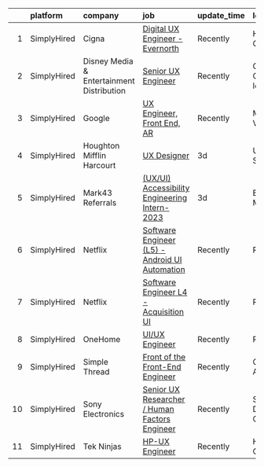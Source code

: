

|    | platform    | company                                   | job                                                                                                                                                    | update_time   | location                 |
|---:|:------------|:------------------------------------------|:-------------------------------------------------------------------------------------------------------------------------------------------------------|:--------------|:-------------------------|
|  1 | SimplyHired | Cigna                                     | [Digital UX Engineer - Evernorth](https://www.simplyhired.com/job/7RQyeQ6d5D3k8uykzefii0ZDjdi82ypTJ6BDEVyjksusq_xQ2N0Nbg?q=ux+engineer)                | Recently      | Hartford, CT             |
|  2 | SimplyHired | Disney Media & Entertainment Distribution | [Senior UX Engineer](https://www.simplyhired.com/job/4UcypXnWWwlFI--50XcV7E80NLeyO9biCEkIwjOupbc7T3E-hgwePA?q=ux+engineer)                             | Recently      | Glendale, CA +1 location |
|  3 | SimplyHired | Google                                    | [UX Engineer, Front End, AR](https://www.simplyhired.com/job/MT11ThdpkYChRJqs18_BxsUEdF4oC4xkXdi6tjG_Lsn5ngy6KI0Tuw?q=ux+engineer)                     | Recently      | Mountain View, CA        |
|  4 | SimplyHired | Houghton Mifflin Harcourt                 | [UX Designer](https://www.simplyhired.com/job/qTqRdoI-E18ZNebzOThRtlOunoXPsoLUihubCJDRyB0T7FdXTZJfLw?q=ux+engineer)                                    | 3d            | United States            |
|  5 | SimplyHired | Mark43 Referrals                          | [(UX/UI) Accessibility Engineering Intern-2023](https://www.simplyhired.com/job/Rxnz5HiazU3PocxHu-ry1vVVSirveqq4StzgW99MeyNC459NPKbEhw?q=ux+engineer)  | 3d            | Boston, MA               |
|  6 | SimplyHired | Netflix                                   | [Software Engineer (L5) - Android UI Automation](https://www.simplyhired.com/job/lBZwGzTe2QasqnCxpbJvOLQMQ4X4RUfBAXMBZxRYyE-9j3StUrb8VA?q=ux+engineer) | Recently      | Remote                   |
|  7 | SimplyHired | Netflix                                   | [Software Engineer L4 - Acquisition UI](https://www.simplyhired.com/job/MewjA4tIM3AQZ5UEsNQMeDsA1D9LOnO54B8m8m2-ZUhXvcUr0JYaBA?q=ux+engineer)          | Recently      | Remote                   |
|  8 | SimplyHired | OneHome                                   | [UI/UX Engineer](https://www.simplyhired.com/job/YuhJTOLkG6Kq5nmq7mYvq1wsu_cNU27ZpSeoi6GjVAmQBWaEe-4Jig?q=ux+engineer)                                 | Recently      | Remote                   |
|  9 | SimplyHired | Simple Thread                             | [Front of the Front-End Engineer](https://www.simplyhired.com/job/_R6mQNe7VzfJs7jr-jHO1b-ERdM7ICazI8awMpk_FC8RiC-mxPonnQ?q=ux+engineer)                | Recently      | Glen Allen, VA           |
| 10 | SimplyHired | Sony Electronics                          | [Senior UX Researcher / Human Factors Engineer](https://www.simplyhired.com/job/P6G19qaDIEKpFgETj8pneJjVdzIg_fGcB4U4NzfAvCTABILSm6bplA?q=ux+engineer)  | Recently      | San Diego, CA            |
| 11 | SimplyHired | Tek Ninjas                                | [HP-UX Engineer](https://www.simplyhired.com/job/p2knJnl2hwY-vZfQi5BrBf1MeEVabSyAyg4p1OljJEFub5b08QOaeg?q=ux+engineer)                                 | Recently      | Hartford, CT             |